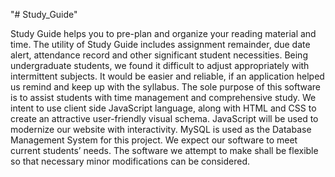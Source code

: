 "# Study_Guide" 

Study Guide helps you to pre-plan and organize your reading material and time. The utility of Study Guide includes assignment remainder, due date alert, attendance record and other significant student necessities. Being undergraduate students, we found it difficult to adjust appropriately with intermittent subjects. It would be easier and reliable, if an application helped us remind and keep up with the syllabus. The sole purpose of this software is to assist students with time management and comprehensive study. We intent to use client side JavaScript language, along with HTML and CSS to create an attractive user-friendly visual schema. JavaScript will be used to modernize our website with interactivity. MySQL is used as the Database Management System for this project. We expect our software to meet current students’ needs. The software we attempt to make shall be flexible so that necessary minor modifications can be considered.
